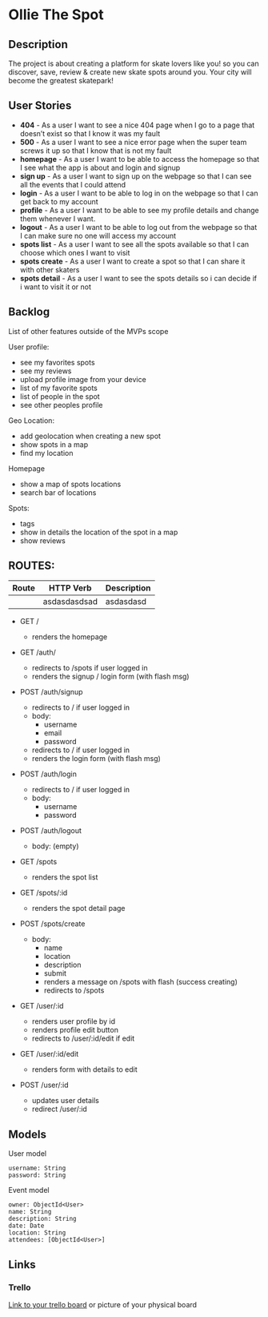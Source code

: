 # Ollie The Spot

## Description

The project is about creating a platform for skate lovers like you! so you can discover, save, review & create new skate spots around you. Your city will become the greatest skatepark!
 
## User Stories

- **404** - As a user I want to see a nice 404 page when I go to a page that doesn’t exist so that I know it was my fault 
- **500** - As a user I want to see a nice error page when the super team screws it up so that I know that is not my fault
- **homepage** - As a user I want to be able to access the homepage so that I see what the app is about and login and signup
- **sign up** - As a user I want to sign up on the webpage so that I can see all the events that I could attend
- **login** - As a user I want to be able to log in on the webpage so that I can get back to my account
- **profile** - As a user I want to be able to see my profile details and change them whenever I want.
- **logout** - As a user I want to be able to log out from the webpage so that I can make sure no one will access my account
- **spots list** - As a user I want to see all the spots available so that I can choose which ones I want to visit
- **spots create** - As a user I want to create a spot so that I can share it with other skaters
- **spots detail** - As a user I want to see the spots details so i can decide if i want to visit it or not

## Backlog

List of other features outside of the MVPs scope

User profile:

- see my favorites spots
- see my reviews
- upload profile image from your device
- list of my favorite spots 
- list of people in the spot
- see other peoples profile

Geo Location:

- add geolocation when creating a new spot 
- show spots in a map
- find my location

Homepage

- show a map of spots locations
- search bar of locations

Spots:

- tags
- show in details the location of the spot in a map
- show reviews

## ROUTES:
|Route|HTTP Verb | Description|
|---|---|---|
||asdasdasdsad|asdasdasd|

- GET / 
  - renders the homepage
- GET /auth/
  - redirects to /spots if user logged in
  - renders the signup / login form (with flash msg)
- POST /auth/signup
  - redirects to / if user logged in
  - body:
    - username
    - email
    - password
  - redirects to / if user logged in
  - renders the login form (with flash msg)
- POST /auth/login
  - redirects to / if user logged in
  - body:
    - username
    - password
- POST /auth/logout
  - body: (empty)

- GET /spots
  - renders the spot list

- GET /spots/:id
  - renders the spot detail page

- POST /spots/create 
  - body: 
    - name
    - location
    - description
    - submit
    - renders a message on /spots with flash (success creating)
    - redirects to /spots

- GET /user/:id
  - renders user profile by id
  - renders profile edit button
  - redirects to /user/:id/edit if edit

- GET /user/:id/edit
  - renders form with details to edit

- POST /user/:id
  - updates user details
  - redirect /user/:id



## Models

User model
 
```
username: String
password: String
```

Event model

```
owner: ObjectId<User>
name: String
description: String
date: Date
location: String
attendees: [ObjectId<User>]
``` 

## Links

### Trello

[Link to your trello board](https://trello.com) or picture of your physical board

